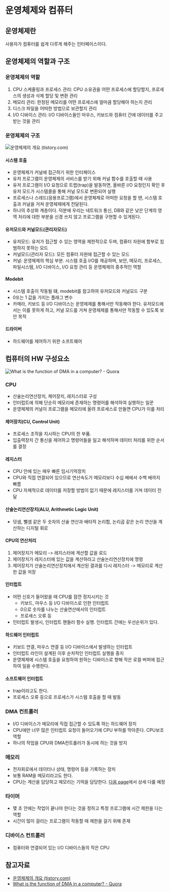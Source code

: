 # 운영체제와 컴퓨터

## 운영체제란

사용자가 컴퓨터를 쉽게 다루게 해주는 인터페이스이다.



## 운영체제의 역할과 구조

### 운영체제의 역할

1. CPU 스케줄링과 프로세스 관리: CPU 소유권을 어떤 프로세스에 할당할지, 프로세스의 생성과 삭제 할당 및 변환 관리
2. 메모리 관리: 한정된 메모리를 어떤 프로세스에 얼마큼 할당해야 하는지 관리
3. 디스크 파일을 어떠한 방법으로 보관할지 관리
4. I/O 디바이스 관리: I/O 디바이스들인 마우스, 키보드와 컴퓨터 간에 데이터를 주고받는 것을 관리

### 운영체제의 구조

![운영체제의 개요 (tistory.com)](https://t1.daumcdn.net/cfile/tistory/9948B8465C262ABB1C)

#### 시스템 호출

* 운영체제가 커널에 접근하기 위한 인터페이스
* 유저 프로그램이 운영체제의 서비스를 받기 위해 커널 함수를 호출할 때 사용
* 유저 프로그램이 I/O 요청으로 트랩(trap)을 발동하면, 올바른 I/O 요청인지 확인 후 유저 모드가 시스템콜을 통해 커널 모드로 변환되어 실행&#x20;
* 프로세스나 스레드(응용프로그램)에서 운영체제로 어떠한 요청을 할 땐, 시스템 호출과 커널을 거쳐 운영체제에게 전달된다.
* 하나의 추상화 계층이다. 덕분에 우리는 네트워크 통신, DB와 같은 낮은 단계의 영역 처리에 대한 부분을 신경 쓰지 않고 프로그램을 구현할 수 있게된다.

#### 유저모드와 커널모드(관리자모드)

* 유저모드: 유저가 접근할 수 있는 영역을 제한적으로 두며, 컴퓨터 자원에 함부로 침범하지 못하는 모드
* 커널모드(관리자 모드): 모든 컴퓨터 자원에 접근할 수 있는 모드
* 커널: 운영체제의 핵심 부분. 시스템 호출 I/O를 제공하며, 보안, 메모리, 프로세스, 파일시스템, I/O 디바이스, I/O 요청 관리 등 운영체제의 중추적인 역할

#### Modebit

* 시스템 호출이 작동될 떄, modebit를 참고하여 유저모드와 커널모드 구분
* 0또는 1 값을 가지는 플래그 변수
* 카메라, 키보드 등 I/O 디바이스는 운영체제를 통해서만 작동해야 한다. 유저모드에서는 이를 못하게 하고, 커널 모드를 거쳐 운영체제를 통해서만 작동할 수 있도록 보안 목적

#### 드라이버

* 하드웨어를 제어하기 위한 소프트웨어

## 컴퓨터의 HW 구성요소



![What is the function of DMA in a computer? - Quora](https://velog.velcdn.com/images%2Ffront%2Fpost%2F7ed6b5e4-2592-40d5-958f-18bbeecb0378%2F7.jpg)

### CPU

* 산술논리연산장치, 제어장치, 레지스터로 구성
* 인터럽트에 의해 단순히 메모리에 존재하는 명령어를 해석하여 실행하는 일꾼
* 운영체제의 커널이 프로그램을 메모리에 올려 프로세스로 만들면 CPU가 이를 처리



#### 제어장치(CU, Control Unit)

* 프로세스 조작을 지시하는 CPU의 한 부품.&#x20;
* 입출력장치 간 통신을 제어하고 명령어들을 일고 해석하며 데이터 처리를 위한 순서를 결정

#### 레지스터

* CPU 안에 있는 매우 빠른 임시기억장치
* CPU와 직접 연결되어 있으므로 연산속도가 메모리보다 수십 배에서 수백 배까지 빠름
* CPU 자체적으로 데이터를 저장할 방법이 없기 때문에 레지스터를 거쳐 데이터 전달

#### 산술논리연산장치(ALU, Arithmetic Logic Unit)

* 덧샘, 뺄셈 같은 두 숫자의 산술 연산과 배타적 논리합, 논리곱 같은 논리 연산을 계산하는 디지털 회로

#### CPU의 연산처리

1. 제어장치가 메모리 -> 레지스터에 계산할 값을 로드
2. 제어장치가 레지스터에 있는 값을 계산하라고 산술논리연산장치에 명령
3. 제어장치가 산술논리연산장치에서 계산된 결과를 다시 레지스터 -> 메모리로 계산한 값을 저장





#### 인터럽트

* 어떤 신호가 들어왔을 때 CPU를 잠깐 정지시키는 것
  * 키보드, 마우스 등 I/O 디바이스로 인한 인터럽트
  * 0으로 숫자를 나누는 산술연산에서의 인터럽트
  * 프로세스 오류 등
* 인터럽트 발생시, 인터럽트 핸들러 함수 실행. 인터럽트 간에는 우선순위가 있다.

#### 하드웨어 인터럽트

* 키보드 연결, 마우스 연결 등 I/O 디바이스에서 발생하는 인터럽트
* 인터럽트 라인이 설계된 이후 순차적인 인터럽트 실행을 중지
* 운영체제에 시스템 호출을 요청하여 원하는 디바이스로 향해 작은 로컬 버퍼에 접근하여 일을 수행한다.

#### 소프트웨어 인터럽트

* trap이라고도 한다.&#x20;
* 프로세스 오류 등으로 프로세스가 시스템 호출을 할 때 발동



### DMA 컨트롤러

* I/O 디바이스가 메모리에 직접 접근할 수 있도록 하는 하드웨어 장치
* CPU에만 너무 많은 인터럽트 요청이 들어오기에 CPU 부하를 막아준다. CPU보조 역할
* 하나의 작업을 CPU와 DMA컨트롤러가 동시에 하는 것을 방지

### 메모리

* 전자회로에서 데이터나 상태, 명령어 등을 기록하는 장치
* 보통 RAM을 메모리라고도 한다.
* CPU는 계산을 담당하고 메모리는 기억을 담당한다. [다음 page](undefined.md#undefined-5)에서 상세 다룰 예정

### 타이머

* 몇 초 안에는 작업이 끝나야 한다는 것을 정하고 특정 프로그램에 시간 제한을 다는 역할
* 시간이 많이 걸리는 프로그램이 작동할 때 제한을 걸기 위해 존재

### 디바이스 컨트롤러

* 컴퓨터와 연결되어 있는 I/O 디바이스들의 작은 CPU

## 참고자료

* [운영체제의 개요 (tistory.com)](https://yunzuo.tistory.com/2)
* [What is the function of DMA in a computer? - Quora](https://www.quora.com/What-is-the-function-of-DMA-in-a-computer)
